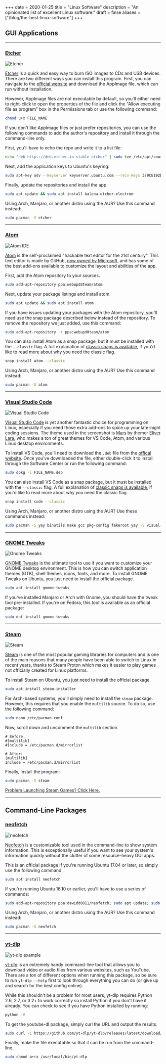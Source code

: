 +++
date = 2020-01-25
title = "Linux Software"
description = "An opinionated list of excellent Linux software."
draft = false
aliases = ["/blog/the-best-linux-software"]
+++

## GUI Applications

---

### [Etcher](https://github.com/balena-io/etcher)

![Etcher](https://img.cleberg.io/blog/20200125-the-best-linux-software/etcher.png)

[Etcher](https://www.balena.io/etcher/) is a quick and easy way to burn ISO
images to CDs and USB devices. There are two different ways you can install this
program. First, you can navigate to the
[official website](https://www.balena.io/etcher/) and download the AppImage
file, which can run without installation.

However, AppImage files are not executable by default, so you'll either need to
right-click to open the properties of the file and click the "Allow executing
file as program" box in the Permissions tab or use the following command:

```bash
chmod u+x FILE_NAME
```

If you don't like AppImage files or just prefer repositories, you can use the
following commands to add the author's repository and install it through the
command-line only.

First, you'll have to echo the repo and write it to a list file:

```bash
echo "deb https://deb.etcher.io stable etcher" | sudo tee /etc/apt/sources.list.d/balena-etcher.list
```

Next, add the application keys to Ubuntu's keyring:

```bash
sudo apt-key adv --keyserver keyserver.ubuntu.com --recv-keys 379CE192D401AB61
```

Finally, update the repositories and install the app.

```bash
sudo apt update && sudo apt install balena-etcher-electron
```

Using Arch, Manjaro, or another distro using the AUR? Use this command instead:

```bash
sudo pacman -S etcher
```

---

### [Atom](https://atom.io)

![Atom IDE](https://img.cleberg.io/blog/20200125-the-best-linux-software/atom.png)

[Atom](https://atom.io) is the self-proclaimed "hackable text editor for the
21st century". This text editor is made by GitHub,
[now owned by Microsoft](https://news.microsoft.com/2018/06/04/microsoft-to-acquire-github-for-7-5-billion/),
and has some of the best add-ons available to customize the layout and abilities
of the app.

First, add the Atom repository to your sources.

```bash
sudo add-apt-repository ppa:webupd8team/atom
```

Next, update your package listings and install atom.

```bash
sudo apt update && sudo apt install atom
```

If you have issues updating your packages with the Atom repository, you'll need
use the snap package described below instead of the repository. To remove the
repository we just added, use this command:

```bash
sudo add-apt-repository -r ppa:webupd8team/atom
```

You can also install Atom as a snap package, but it must be installed with the
`--classic` flag. A full explanation of
[classic snaps is available](https://language-bash.com/blog/how-to-snap-introducing-classic-confinement),
if you'd like to read more about why you need the classic flag.

```bash
snap install atom --classic
```

Using Arch, Manjaro, or another distro using the AUR? Use this command instead:

```bash
sudo pacman -S atom
```

---

### [Visual Studio Code](https://code.visualstudio.com)

![Visual Studio Code](https://img.cleberg.io/blog/20200125-the-best-linux-software/vscode.png)

[Visual Studio Code](https://code.visualstudio.com) is yet another fantastic
choice for programming on Linux, especially if you need those extra add-ons to
spice up your late-night coding sessions. The theme used in the screenshot is
[Mars](https://marketplace.visualstudio.com/items?itemName=EliverLara.mars) by
themer [Eliver Lara](https://github.com/EliverLara), who makes a ton of great
themes for VS Code, Atom, and various Linux desktop environments.

To install VS Code, you'll need to download the `.deb` file from the
[offical website](https://code.visualstudio.com). Once you've downloaded the
file, either double-click it to install through the Software Center or run the
following command:

```bash
sudo dpkg -i FILE_NAME.deb
```

You can also install VS Code as a snap package, but it must be installed with
the `--classic` flag. A full explanation of
[classic snaps is available](https://language-bash.com/blog/how-to-snap-introducing-classic-confinement),
if you'd like to read more about why you need the classic flag.

```bash
snap install code --classic
```

Using Arch, Manjaro, or another distro using the AUR? Use these commands
instead:

```bash
sudo pacman -S yay binutils make gcc pkg-config fakeroot yay -S visual-studio-code-bin
```

---

### [GNOME Tweaks](https://gitlab.gnome.org/GNOME/gnome-tweaks)

![Gnome Tweaks](https://img.cleberg.io/blog/20200125-the-best-linux-software/gnome-tweaks.png)

[GNOME Tweaks](https://gitlab.gnome.org/GNOME/gnome-tweaks) is the ultimate tool
to use if you want to customize your GNOME desktop environment. This is how you
can switch application themes (GTK), shell themes, icons, fonts, and more. To
install GNOME Tweaks on Ubuntu, you just need to install the official package.

```bash
sudo apt install gnome-tweaks
```

If you've installed Manjaro or Arch with Gnome, you should have the tweak tool
pre-installed. If you're on Fedora, this tool is available as an official
package:

```bash
sudo dnf install gnome-tweaks
```

---

### [Steam](https://steampowered.com)

![Steam](https://img.cleberg.io/blog/20200125-the-best-linux-software/steam.png)

[Steam](https://steampowered.com) is one of the most popular gaming libraries
for computers and is one of the main reasons that many people have been able to
switch to Linux in recent years, thanks to Steam Proton which makes it easier to
play games not officially created for Linux platforms.

To install Steam on Ubuntu, you just need to install the official package.

```bash
sudo apt install steam-installer
```

For Arch-based systems, you'll simply need to install the `steam` package.
However, this requires that you enable the `multilib` source. To do so, use the
following command:

```bash
sudo nano /etc/pacman.conf
```

Now, scroll down and uncomment the `multilib` section.

```config
# Before:
#[multilib]
#Include = /etc/pacman.d/mirrorlist

# After:
[multilib]
Include = /etc/pacman.d/mirrorlist
```

Finally, install the program:

```bash
sudo pacman -S steam
```

[Problem Launching Steam Games? Click Here.](/blog/steam-on-ntfs-drives/)

---

## Command-Line Packages

### [neofetch](https://github.com/dylanaraps/neofetch)

![neofetch](https://img.cleberg.io/blog/20200125-the-best-linux-software/neofetch.png)

[Neofetch](https://github.com/dylanaraps/neofetch) is a customizable tool used
in the command-line to show system information. This is exceptionally useful if
you want to see your system's information quickly without the clutter of some
resource-heavy GUI apps.

This is an official package if you're running Ubuntu 17.04 or later, so simply
use the following command:

```bash
sudo apt install neofetch
```

If you're running Ubuntu 16.10 or earlier, you'll have to use a series of
commands:

```bash
sudo add-apt-repository ppa:dawidd0811/neofetch; sudo apt update; sudo apt install neofetch
```

Using Arch, Manjaro, or another distro using the AUR? Use this command instead:

```bash
sudo pacman -S neofetch
```

---

### [yt-dlp](https://github.com/yt-dlp/yt-dlp)

![yt-dlp example](https://img.cleberg.io/blog/20200125-the-best-linux-software/yt-dlp.png)

[yt-dlp](https://github.com/yt-dlp/yt-dlp) is an extremely handy command-line
tool that allows you to download video or audio files from various websites,
such as YouTube. There are a ton of different options when running this package,
so be sure to run `yt-dlp --help` first to look through everything you can do
(or give up and search for the best config online).

While this shouldn't be a problem for most users, yt-dlp requires Python 2.6,
2.7, or 3.2+ to work correctly so install Python if you don't have it already.
You can check to see if you have Python installed by running:

```bash
python -V
```

To get the youtube-dl package, simply curl the URL and output the results.

```bash
sudo curl -L https://github.com/yt-dlp/yt-dlp/releases/latest/download/yt-dlp -o /usr/local/bin/yt-dlp
```

Finally, make the file executable so that it can be run from the command-line.

```bash
sudo chmod a+rx /usr/local/bin/yt-dlp
```
